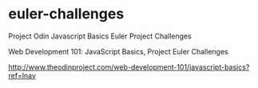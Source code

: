 # euler-challenges
Project Odin Javascript Basics Euler Project Challenges

Web Development 101: JavaScript Basics, Project Euler Challenges

http://www.theodinproject.com/web-development-101/javascript-basics?ref=lnav
